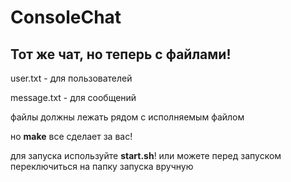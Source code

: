 # ConsoleChat

## Тот же чат, но теперь с файлами!

user.txt - для пользователей

message.txt - для сообщений

файлы должны лежать рядом с исполняемым файлом

но **make** все сделает за вас!

для запуска используйте **start.sh**! или можете перед запуском переключиться на папку запуска вручную
